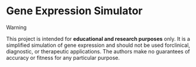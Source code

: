 # Gene Expression Simulator

> [!WARNING]  
> This project is intended for **educational and research purposes** only. It is a simplified simulation of gene expression and should not be used forclinical, diagnostic, or therapeutic applications. The authors make no guarantees of accuracy or fitness for any particular purpose.
